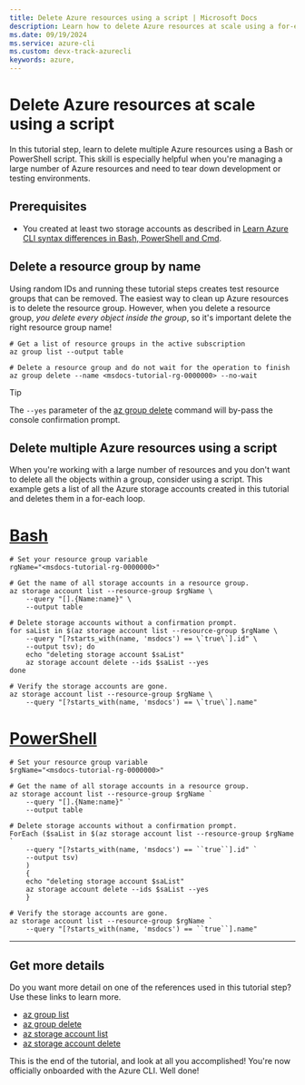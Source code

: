 ```yaml
---
title: Delete Azure resources using a script | Microsoft Docs
description: Learn how to delete Azure resources at scale using a for-each loop
ms.date: 09/19/2024
ms.service: azure-cli
ms.custom: devx-track-azurecli
keywords: azure, 
---
```

# Delete Azure resources at scale using a script

In this tutorial step, learn to delete multiple Azure resources using a Bash or PowerShell script. This skill is especially helpful when you're managing a large number of Azure resources and need to tear down development or testing environments.

## Prerequisites

* You created at least two storage accounts as described in [Learn Azure CLI syntax differences in Bash, PowerShell and Cmd](./get-started-tutorial-2-environment-syntax.md).

## Delete a resource group by name

Using random IDs and running these tutorial steps creates test resource groups that can be removed. The easiest way to clean up Azure resources is to delete the resource group. However, when you delete a resource group, _you delete every object inside the group_, so it's important delete the right resource group name!

```azurecli-interactive
# Get a list of resource groups in the active subscription
az group list --output table

# Delete a resource group and do not wait for the operation to finish
az group delete --name <msdocs-tutorial-rg-0000000> --no-wait
```

> [!TIP]
> The `--yes` parameter of the [az group delete](/cli/azure/group#az-group-delete) command will by-pass the console confirmation prompt.

## Delete multiple Azure resources using a script

When you're working with a large number of resources and you don't want to delete all the objects within a group, consider using a script. This example gets a list of all the Azure storage accounts created in this tutorial and deletes them in a for-each loop.

# [Bash](#tab/bash)

```azurecli-interactive
# Set your resource group variable
rgName="<msdocs-tutorial-rg-0000000>"

# Get the name of all storage accounts in a resource group.
az storage account list --resource-group $rgName \
    --query "[].{Name:name}" \
    --output table

# Delete storage accounts without a confirmation prompt.
for saList in $(az storage account list --resource-group $rgName \
    --query "[?starts_with(name, 'msdocs') == \`true\`].id" \
    --output tsv); do
    echo "deleting storage account $saList"
    az storage account delete --ids $saList --yes
done

# Verify the storage accounts are gone.
az storage account list --resource-group $rgName \
    --query "[?starts_with(name, 'msdocs') == \`true\`].name"
```

# [PowerShell](#tab/powershell)

```azurecli-interactive
# Set your resource group variable
$rgName="<msdocs-tutorial-rg-0000000>"

# Get the name of all storage accounts in a resource group.
az storage account list --resource-group $rgName `
    --query "[].{Name:name}" `
    --output table

# Delete storage accounts without a confirmation prompt.
ForEach ($saList in $(az storage account list --resource-group $rgName `
    --query "[?starts_with(name, 'msdocs') == ``true``].id" `
    --output tsv)
    )
    {
    echo "deleting storage account $saList"
    az storage account delete --ids $saList --yes
    }

# Verify the storage accounts are gone.
az storage account list --resource-group $rgName `
    --query "[?starts_with(name, 'msdocs') == ``true``].name"
```

---

## Get more details

Do you want more detail on one of the references used in this tutorial step? Use these links to learn more.

* [az group list](/cli/azure/group#az-group-list)
* [az group delete](/cli/azure/group#az-group-delete)
* [az storage account list](/cli/azure/storage/account#az-storage-account-list)
* [az storage account delete](/cli/azure/storage/account#az-storage-account-delete)

This is the end of the tutorial, and look at all you accomplished! You're now officially onboarded with the Azure CLI. Well done!
